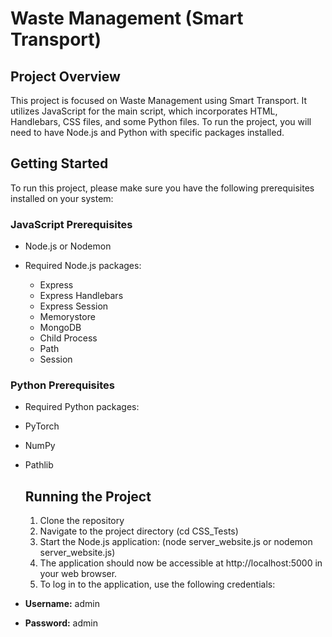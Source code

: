 # Waste Management (Smart Transport)

## Project Overview

This project is focused on Waste Management using Smart Transport. 
It utilizes JavaScript for the main script, which incorporates HTML, Handlebars, CSS files, and some Python files. 
To run the project, you will need to have Node.js and Python with specific packages installed.

## Getting Started

To run this project, please make sure you have the following prerequisites installed on your system:

### JavaScript Prerequisites

- Node.js or Nodemon

- Required Node.js packages:
  - Express
  - Express Handlebars
  - Express Session
  - Memorystore
  - MongoDB
  - Child Process
  - Path
  - Session

### Python Prerequisites

- Required Python packages:

- PyTorch
- NumPy
- Pathlib

  ## Running the Project

  1. Clone the repository
  2. Navigate to the project directory (cd CSS_Tests)
  3. Start the Node.js application: (node server_website.js or nodemon server_website.js)
  4. The application should now be accessible at http://localhost:5000 in your web browser.
  5. To log in to the application, use the following credentials:
- **Username:** admin
- **Password:** admin

